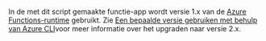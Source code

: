 In de met dit script gemaakte functie-app wordt versie 1.x van de [Azure Functions-runtime](..\articles\azure-functions\functions-versions.md) gebruikt. Zie [Een bepaalde versie gebruiken met behulp van Azure CLI](../articles/azure-functions/set-runtime-version.md#view-and-update-the-runtime-version-using-azure-cli)voor meer informatie over het upgraden naar versie 2.x. 